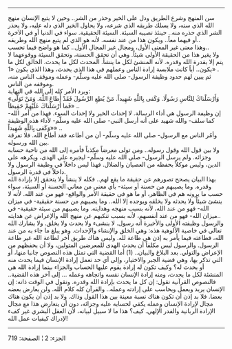 ------------------------------------------------------------------------

سن المنهج وشرع الطريق ودل على الخير وحذر من الشر.. وحين لا يتبع الإنسان
منهج الله الذي سنه، ولا يسلك طريقه الذي شرعه، ولا يحاول الخير الذي دله
عليه، ولا يحذر الشر الذي حذره منه.. حينئذ تصيبه السيئة. السيئة الحقيقية.
سواء في الدنيا أو في الآخرة أو فيهما معاً.. ويكون هذا من عند نفسه. لأنه
هو الذي لم يتبع منهج الله وطريقه..  
وهذا معنى غير المعنى الأول، ومجال غير المجال الأول.. كما هو واضح فيما
نحسب..  
ولا يغير هذا من الحقيقة الأولى شيئاً. وهي أن تحقق الحسنة، وتحقق السيئة
ووقوعهما لا يتم إلا بقدرة الله وقدره. لأنه المنشئ لكل ما ينشأ. المحدث
لكل ما يحدث. الخالق لكل ما يكون.. أياً كانت ملابسة إرادة الناس وعملهم في
هذا الذي يحدث، وهذا الذي يكون «1» .  
ثم يبين لهم حدود وظيفة الرسول- صلى الله عليه وسلّم- وعمله وموقف الناس
منه، وموقفه من الناس.  
ويرد الأمر كله إلى الله في النهاية:  
«وَأَرْسَلْناكَ لِلنَّاسِ رَسُولًا. وَكَفى بِاللَّهِ شَهِيداً. مَنْ يُطِعِ الرَّسُولَ فَقَدْ أَطاعَ اللَّهَ.
وَمَنْ تَوَلَّى فَما أَرْسَلْناكَ عَلَيْهِمْ حَفِيظاً» ..  
إن وظيفة الرسول هي أداء الرسالة. لا إحداث الخير ولا إحداث السوء. فهذا من
أمر الله- كما سلف- والله شهيد على أنه أرسل النبي- صلى الله عليه وسلّم-
لأداء هذه الوظيفة «وَكَفى بِاللَّهِ شَهِيداً» ..  
وأمُر الناس مع الرسول- صلى الله عليه وسلّم- أن من أطاعه فقد أطاع الله. فلا
تفرقة بين الله ورسوله.  
ولا بين قول الله وقول رسوله.. ومن تولى معرضاً مكذباً فأمره إلى الله من
ناحية حسابه وجزائه. ولم يرسل الرسول- صلى الله عليه وسلّم- ليجبره على
الهدى، ويكرهه على الدين، وليس موكلاً بحفظه من العصيان والضلال. فهذا ليس
داخلاً في وظيفة الرسول ولا داخلاً في قدرة الرسول.  
بهذا البيان يصحح تصورهم عن حقيقة ما يقع لهم.. فكله لا ينشأ ولا يتحقق إلا
بإرادة الله وقدره. وما يصيبهم من حسنة أو سيئة- بأي معنى من معاني الحسنة
أو السيئة، سواء حسب ما يرونه هم في الظاهر، أو ما هو في حقيقة الأمر
والواقع- فهو من عند الله. لأنه لا ينشئ شيئاً ولا يحدثه ولا يخلقه ويوجده
إلا الله.. وما يصيبهم من حسنة حقيقية- في ميزان الله- فهو من عند الله،
لأنه بسبب منهجه وهدايته. وما يصيبهم من سيئة حقيقية- في ميزان الله- فهو
من عند أنفسهم، لأنه بسبب تنكبهم عن منهج الله والإعراض عن هدايته..  
والرسول وظيفته الأولى والأخيرة أنه رسول. لا ينشىء ولا يحدث ولا يخلق. ولا
يشارك الله تعالى في خاصية الألوهية هذه: وهي الخلق والإنشاء والإحداث. وهو
يبلغ ما جاء به من عند الله، فطاعته فيما يأمر به إذن هي طاعة لله. وليس
هناك طريق آخر لطاعة الله غير طاعة الرسول. والرسول ليس مكلفاً أن يحدث
الهدى للمعرضين المتولين، ولا أن يحفظهم من الإعراض والتولي. بعد البلاغ
والبيان.. (1) أما القضية التي تمثل هذه النصوص جانبا منها، أو التي تذكر
بها، وهي قضية الجبر والاختيار، وإلى أي حد تعمل إرادة الإنسان فيما يحدث
منه أو يحدث له؟ وكيف تكون له إرادة يقوم عليها الحساب والجزاء بينما إرادة
الله هي المنشئة لكل ما يحدث، ومنه إرادة الإنسان نفسه واتجاهه وعمله ...
إلى آخر هذه القضية.. فالنصوص القرآنية تقول: إن كل ما يحدث بإرادة الله
وقدره. وتقول في الوقت ذاته: إن الإنسان يريد ويعمل ويحاسب على إرادته
وعمله.. والقرآن كله كلام الله. ولن يعارض بعضه بعضا. فلا بد إذن أن تكون
هناك نسبة معينة بين هذا القول وذاك. ولا بد إذن أن يكون هناك مجال لإرادة
الإنسان وعمله يكفي لحسابه عليه وجزائه، دون أن يتعارض هذا مع مجال الإرادة
الربانية والقدر الإلهي. كيف؟ هذا ما لا سبيل لبيانه، لأن العقل البشري غير
كفء لإدراك كيفيات عمل الله!

------------------------------------------------------------------------

الجزء: 2 ¦ الصفحة: 719
